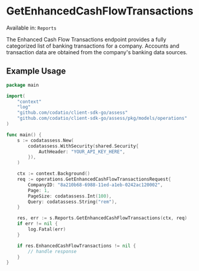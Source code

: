 # GetEnhancedCashFlowTransactions
Available in: `Reports`

The Enhanced Cash Flow Transactions endpoint provides a fully categorized list of banking transactions for a company. Accounts and transaction data are obtained from the company's banking data sources.

## Example Usage
```go
package main

import(
	"context"
	"log"
	"github.com/codatio/client-sdk-go/assess"
	"github.com/codatio/client-sdk-go/assess/pkg/models/operations"
)

func main() {
    s := codatassess.New(
        codatassess.WithSecurity(shared.Security{
            AuthHeader: "YOUR_API_KEY_HERE",
        }),
    )

    ctx := context.Background()    
    req := operations.GetEnhancedCashFlowTransactionsRequest{
        CompanyID: "8a210b68-6988-11ed-a1eb-0242ac120002",
        Page: 1,
        PageSize: codatassess.Int(100),
        Query: codatassess.String("rem"),
    }

    res, err := s.Reports.GetEnhancedCashFlowTransactions(ctx, req)
    if err != nil {
        log.Fatal(err)
    }

    if res.EnhancedCashFlowTransactions != nil {
        // handle response
    }
}
```